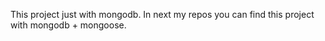 This project just with mongodb. In next my repos you can find this project with mongodb + mongoose.

